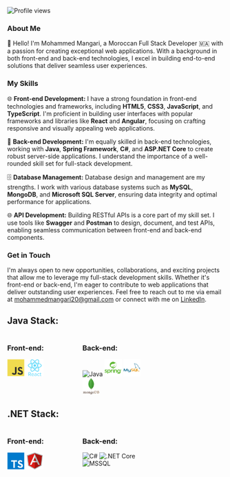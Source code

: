
<p align="left">
  <img src="https://komarev.com/ghpvc/?username=mohammedmangari&label=Profile%20views&color=0e75b6&style=flat" alt="Profile views" />
</p>


### About Me

👋 Hello! I'm Mohammed Mangari, a Moroccan Full Stack Developer 🇲🇦 with a passion for creating exceptional web applications. With a background in both front-end and back-end technologies, I excel in building end-to-end solutions that deliver seamless user experiences.

### My Skills

🌐 **Front-end Development:** I have a strong foundation in front-end technologies and frameworks, including **HTML5**, **CSS3**, **JavaScript**, and **TypeScript**. I'm proficient in building user interfaces with popular frameworks and libraries like **React** and **Angular**, focusing on crafting responsive and visually appealing web applications.

🚀 **Back-end Development:** I'm equally skilled in back-end technologies, working with **Java**, **Spring Framework**, **C#**, and **ASP.NET Core** to create robust server-side applications. I understand the importance of a well-rounded skill set for full-stack development.

🗄️ **Database Management:** Database design and management are my strengths. I work with various database systems such as **MySQL**, **MongoDB**, and **Microsoft SQL Server**, ensuring data integrity and optimal performance for applications.

🌐 **API Development:** Building RESTful APIs is a core part of my skill set. I use tools like **Swagger** and **Postman** to design, document, and test APIs, enabling seamless communication between front-end and back-end components.



### Get in Touch

I'm always open to new opportunities, collaborations, and exciting projects that allow me to leverage my full-stack development skills. Whether it's front-end or back-end, I'm eager to contribute to web applications that deliver outstanding user experiences. Feel free to reach out to me via email at mohammedmangari20@gmail.com or connect with me on [LinkedIn](https://www.linkedin.com/in/mohammed-mangari-47b67b237/).




## Java Stack:

<div style="display: grid; grid-template-columns: repeat(auto-fill, minmax(150px, 1fr)); gap: 20px;">
  <div>
    <h3>Front-end:</h3>
    <img src="https://raw.githubusercontent.com/devicons/devicon/master/icons/javascript/javascript-original.svg" alt="JavaScript" width="40" height="40" />
    <img src="https://raw.githubusercontent.com/devicons/devicon/master/icons/react/react-original-wordmark.svg" alt="React" width="40" height="40" />
  </div>
  <div>
    <h3>Back-end:</h3>
    <img src="https://cdn.jsdelivr.net/gh/devicons/devicon/icons/java/java-original.svg" alt="Java" width="40" height="40" />
    <img src="https://raw.githubusercontent.com/devicons/devicon/master/icons/spring/spring-original-wordmark.svg" alt="Spring" width="40" height="40" />
    <img src="https://raw.githubusercontent.com/devicons/devicon/master/icons/mysql/mysql-original-wordmark.svg" alt="MySQL" width="40" height="40"/>
    <img src="https://raw.githubusercontent.com/devicons/devicon/master/icons/mongodb/mongodb-original-wordmark.svg" alt="MongoDB" width="40" height="40"/>
  </div>
</div>

## .NET Stack:

<div style="display: grid; grid-template-columns: repeat(auto-fill, minmax(150px, 1fr)); gap: 20px;">
  <div>
    <h3>Front-end:</h3>
    <img src="https://raw.githubusercontent.com/devicons/devicon/master/icons/typescript/typescript-original.svg" alt="TypeScript" width="40" height="40" />
    <img src="https://raw.githubusercontent.com/devicons/devicon/master/icons/angularjs/angularjs-original.svg" alt="Angular" width="40" height="40" />
  </div>
  <div>
    <h3>Back-end:</h3>
    <img src="https://cdn.jsdelivr.net/gh/devicons/devicon/icons/csharp/csharp-original.svg" alt="C#" width="40" height="40" />
    <img src="https://cdn.jsdelivr.net/gh/devicons/devicon/icons/dotnetcore/dotnetcore-original.svg" alt=".NET Core" width="40" height="40" />
    <img src="https://cdn.jsdelivr.net/gh/devicons/devicon/icons/microsoftsqlserver/microsoftsqlserver-plain-wordmark.svg" alt="MSSQL" width="40" height="40" />
  </div>
</div>

<!--<p align="center">
  <img src="https://github-readme-streak-stats.herokuapp.com/?user=mohammedmangari" alt="Streak" />
</p>-->
